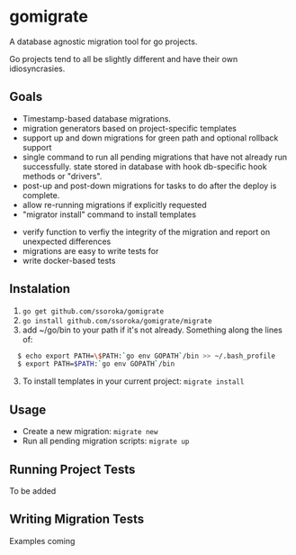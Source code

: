 # gomigrate
A database agnostic migration tool for go projects.

Go projects tend to all be slightly different and have their own idiosyncrasies. 

## Goals

* Timestamp-based database migrations.
* migration generators based on project-specific templates
* support up and down migrations for green path and optional rollback support
* single command to run all pending migrations that have not already run successfully. state stored in database with hook db-specific hook methods or "drivers".
* post-up and post-down migrations for tasks to do after the deploy is complete.
* allow re-running migrations if explicitly requested
* "migrator install" command to install templates
- verify function to verfiy the integrity of the migration and report on unexpected differences
- migrations are easy to write tests for
- write docker-based tests




## Instalation

1. `go get github.com/ssoroka/gomigrate`
2. `go install github.com/ssoroka/gomigrate/migrate`
3. add ~/go/bin to your path if it's not already. Something along the lines of: 
```bash
  $ echo export PATH=\$PATH:`go env GOPATH`/bin >> ~/.bash_profile
  $ export PATH=$PATH:`go env GOPATH`/bin
```
3. To install templates in your current project: `migrate install`

## Usage

- Create a new migration: `migrate new`
- Run all pending migration scripts: `migrate up`

## Running Project Tests

To be added

## Writing Migration Tests

Examples coming